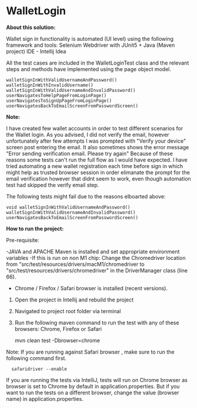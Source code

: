 # WalletLogin

**About this solution:**

Wallet sign in functionality is automated (UI level) using the following framework and tools:
   Selenium Webdriver with JUnit5 + Java (Maven project)
   IDE - Intellij Idea
   
   All the test cases are included in the WalletLoginTest class and the relevant steps and methods have implemented using the page object model. 
   
    walletSignInWithValidUsernameAndPassword() 
    walletSignInWithInvalidUsername()
    walletSignInWithValidUsernameAndInvalidPassword()
    userNavigatesToHelpPageFromLoginPage()
    userNavigatesToSignUpPageFromLoginPage()
    userNavigatesBackToEmailScreenFromPasswordScreen()


 **Note:**

  I have created few wallet accounts in order to test different scenarios for the Wallet login. As you advised, I did not verify the email, however unfortunately after few attempts I was prompted with "Verify your device" screen post entering the email. It also sometimes shows the error message "Error sending verification email. Please try again" Because of these reasons some tests can't run the full flow as I would have expected.
I have tried automating a new wallet registration each time  before sign in which might help as trusted browser session in order elimanate the prompt for the email verification however that didnt seem to work, even though automation test had skipped the verify email step. 

The following tests might fail due to the reasons elboarted above:


    void walletSignInWithValidUsernameAndPassword() 
    walletSignInWithValidUsernameAndInvalidPassword()
    userNavigatesBackToEmailScreenFromPasswordScreen()

   
**How to run the project:**

Pre-requisite:

-JAVA and APACHE Maven is installed and set appropriate environment variables
-If this is run on non M1 chip: Change the Chromedriver location from "src/test/resources/drivers/macM1/chromedriver to "src/test/resources/drivers/chromedriver" in the DriverManager class (line 66).
- Chrome / Firefox / Safari browser is installed (recent versions).

1. Open the project in Intellij and rebuild the project
2. Navigated to project root folder via terminal 
3. Run the following maven command to run the test with any of these browsers: Chrome, Firefox or Safari 

     mvn clean test -Dbrowser=chrome

 Note: If you are running against Safari browser , make sure to run the following command first.

      safaridriver --enable
      
 If you are running the tests via IntelliJ, tests will run on Chrome browser as browser is set to Chrome by default in application.properties. But if you want to run the tests on a different browser, change the value (browser name) in application.properties.



  
